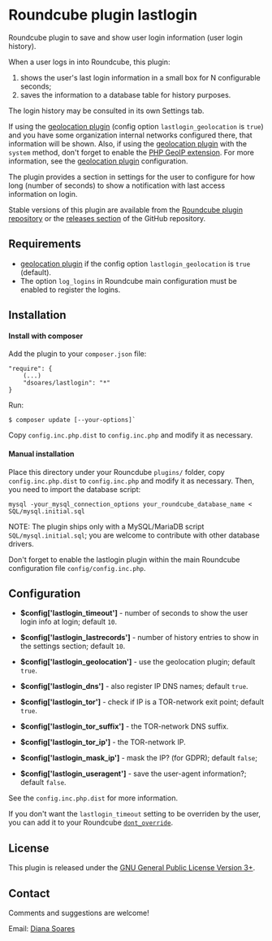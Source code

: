 # Roundcube plugin lastlogin

Roundcube plugin to save and show user login information (user login history).

When a user logs in into Roundcube, this plugin:

1. shows the user's last login information in a small box for N configurable seconds;
2. saves the information to a database table for history purposes.

The login history may be consulted in its own Settings tab.

If using the [geolocation plugin][geolocation] (config option `lastlogin_geolocation` is `true`) and you have some organization internal networks configured there, that information will be shown. Also, if using the [geolocation plugin][geolocation] with the `system` method, don't forget to enable the [PHP GeoIP extension][php_geoip]. For more information, see the [geolocation plugin][geolocation] configuration.

The plugin provides a section in settings for the user to configure for how long (number of seconds) to show a notification with last access information on login.

Stable versions of this plugin are available from the [Roundcube plugin repository][rcplugrepo] or the [releases section][releases] of the GitHub repository.


## Requirements

- [geolocation plugin][geolocation] if the config option `lastlogin_geolocation` is `true` (default).
- The option `log_logins` in Roundcube main configuration must be enabled to register the logins.


## Installation

#### Install with composer

Add the plugin to your `composer.json` file:

    "require": {
        (...)
        "dsoares/lastlogin": "*"
    }

Run:

    $ composer update [--your-options]`

Copy `config.inc.php.dist` to `config.inc.php` and modify it as necessary.

#### Manual installation

Place this directory under your Rouncdube `plugins/` folder, copy `config.inc.php.dist` to `config.inc.php` and modify it as necessary.
Then, you need to import the database script:

    mysql -your_mysql_connection_options your_roundcube_database_name < SQL/mysql.initial.sql

NOTE: The plugin ships only with a MySQL/MariaDB script `SQL/mysql.initial.sql`; you are welcome to contribute with other database drivers.

Don't forget to enable the lastlogin plugin within the main Roundcube configuration file `config/config.inc.php`.


## Configuration

- **$config['lastlogin_timeout']** - number of seconds to show the user login info at login; default `10`.

- **$config['lastlogin_lastrecords']** - number of history entries to show in the settings section; default `10`.

- **$config['lastlogin_geolocation']** - use the geolocation plugin; default `true`.

- **$config['lastlogin_dns']** - also register IP DNS names; default `true`.

- **$config['lastlogin_tor']** - check if IP is a TOR-network exit point; default `true`.

- **$config['lastlogin_tor_suffix']** - the TOR-network DNS suffix.

- **$config['lastlogin_tor_ip']** - the TOR-network IP.

- **$config['lastlogin_mask_ip']** - mask the IP? (for GDPR); default `false`;

- **$config['lastlogin_useragent']** - save the user-agent information?; default `false`.

See the `config.inc.php.dist` for more information.

If you don't want the `lastlogin_timeout` setting to be overriden by the user, you can add it to your Roundcube [`dont_override`][settings].


## License

This plugin is released under the [GNU General Public License Version 3+][gpl].

## Contact

Comments and suggestions are welcome!

Email: [Diana Soares][dsoares]

[settings]: https://github.com/roundcube/roundcubemail/blob/master/config/defaults.inc.php#L363
[rcplugrepo]: http://plugins.roundcube.net/packages/dsoares/lastlogin
[releases]: http://github.com/dsoares/roundcube-lastlogin/releases
[geolocation]: http://plugins.roundcube.net/packages/dsoares/geolocation
[php_geoip]: https://www.php.net/manual/en/book.geoip.php
[gpl]: http://www.gnu.org/licenses/gpl.html
[dsoares]: mailto:diana.soares@gmail.com
